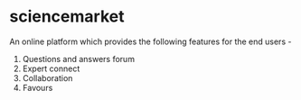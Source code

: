 # sciencemarket
An online platform which provides the following features for the end users - 
1. Questions and answers forum
2. Expert connect
3. Collaboration
4. Favours
